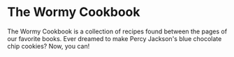 # The Wormy Cookbook

The Wormy Cookbook is a collection of recipes found between the pages of our favorite books. Ever dreamed to make Percy Jackson's blue chocolate chip cookies? Now, you can!
